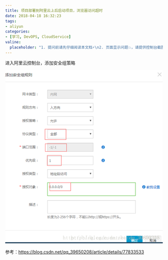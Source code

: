 ```yaml
---
title: 项目部署到阿里云上后启动项目，浏览器访问超时
date: 2018-04-18 16:32:23
tags:
- aliyun
categories:
- [学习, DevOPS, CloudService]
valine:
  placeholder: "1. 提问前请先仔细阅读本文档⚡\n2. 页面显示问题💥，请提供控制台截图📸或者您的测试网址\n3. 其他任何报错💣，请提供详细描述和截图📸，祝食用愉快💪"
---
```


进入阿里云控制台，添加安全组策略

![aliyun01](../../../../images/aliyun01.png)

参考：https://blog.csdn.net/qq_39650208/article/details/77833533
